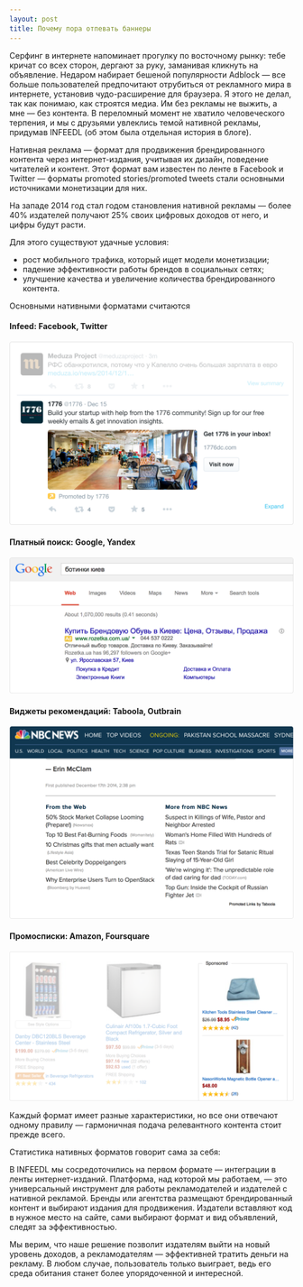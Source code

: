 ```yaml
---
layout: post
title: Почему пора отпевать баннеры
---
```


<p>Серфинг в интернете напоминает прогулку по восточному рынку: тебе кричат со всех сторон, дергают за руку, заманивая кликнуть на объявление. Недаром набирает бешеной популярности Adblock — все больше пользователей предпочитают отрубиться от рекламного мира в интернете, установив чудо-расширение для браузера. Я этого не делал, так как понимаю, как строятся медиа. Им без рекламы не выжить, а мне — без контента. В переломный момент не хватило человеческого терпения, и мы с друзьями увлеклись темой нативной рекламы, придумав INFEEDL (об этом была отдельная история в блоге).</p>

<p>Нативная реклама — формат для продвижения брендированного контента через интернет-издания, учитывая их дизайн, поведение читателей и контент. Этот формат вам известен по ленте в Facebook и Twitter — форматы promoted stories/promoted tweets стали основными источниками монетизации для них.</p>

<p>На западе 2014 год стал годом становления нативной рекламы — более 40% издателей получают 25% своих цифровых доходов от него, и цифры будут расти. </p>

<p style="margin-bottom:7px">Для этого существуют удачные условия:</p>
<ul>
  <li>рост мобильного трафика, который ищет модели монетизации;</li>
  <li>падение эффективности работы брендов в социальных сетях;</li>
  <li>улучшение качества и увеличение количества брендированного контента.</li>
</ul>

<p>Основными нативными форматами считаются</p>
<p>
  <h4>Infeed: Facebook, Twitter</h4>
  <img src="/images/about-native/social.png" class="responsive" />

  <h4>Платный поиск: Google, Yandex</h4>
  <img src="/images/about-native/search.png" class="responsive" />

  <h4>Виджеты рекомендаций: Taboola, Outbrain</h4>
  <img src="/images/about-native/related.png" class="responsive" />

  <h4>Промосписки: Amazon, Foursquare</h4>
  <img src="/images/about-native/amazon.png" class="responsive" />
</p>

<p>Каждый формат имеет разные характеристики, но все они отвечают одному правилу — гармоничная подача релевантного контента стоит прежде всего.</p>

<p>Статистика нативных форматов говорит сама за себя:</p>

<p>В INFEEDL мы сосредоточились на первом формате — интеграции в ленты интернет-изданий. Платформа, над которой мы работаем, — это универсальный инструмент для работы рекламодателей и издателей с нативной рекламой. Бренды или агентства размещают брендированный контент и выбирают издания для продвижения. Издатели вставляют код в нужное место на сайте, сами выбирают формат и вид объявлений, следят за эффективностью.</p>

<p>Мы верим, что наше решение позволит издателям выйти на новый уровень доходов, а рекламодателям — эффективней тратить деньги на рекламу. В любом случае, пользователь только выиграет, ведь его среда обитания станет более упорядоченной и интересной.</p>
